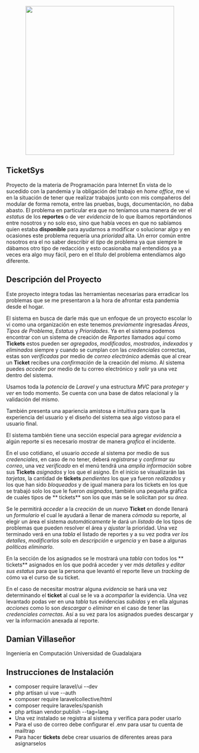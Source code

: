 <p align="center"><img src="https://s3-us-west-2.amazonaws.com/lasaga-blog/media/images/udg.original.jpg" width="400"></p>

## TicketSys

Proyecto de la materia de Programación para Internet
En vista de lo sucedido con la pandemia y la obligación del trabajo en _home office_,
me vi en la situación de tener que realizar trabajos junto con mis compañeros del
modular de forma remota, entre las pruebas, bugs, documentación, no daba abasto.
El problema en particular era que no teníamos una manera de ver el _estatus_ de los
**reportes** o de ver _evidencia_ de lo que íbamos reportándonos entre nosotros y
no solo eso, sino que había veces en que no sabíamos quien estaba **disponible** para
ayudarnos a modificar o solucionar algo y en ocasiones este problema requería una
_prioridad_ alta. Un error común entre nosotros era el no saber describir el _tipo_ de
problema ya que siempre le dábamos otro tipo de redacción y esto ocasionaba mal entendidos
ya a veces era algo muy fácil, pero en el _título_ del problema entendíamos algo diferente.

## Descripción del Proyecto

Este proyecto integra todas las herramientas necesarias para erradicar los problemas que se
me presentaron a la hora de afrontar esta pandemia desde el hogar.

El sistema en busca de darle más que un enfoque de un proyecto escolar lo vi como una organización
en este tenemos _previamente_ ingresadas _Áreas_, _Tipos de Problema_, _Estatus_ y _Prioridades_.
Ya en el sistema podemos encontrar con un sistema de creación de _Reportes_ llamados aquí como
**Tickets** estos pueden ser _agregados_, _modificados_, _mostrados_, _indexados_ y _eliminados_
siempre y cuando se cumplan con las _credenciales_ correctas, estas son _verificadas_ por medio
de _correo electrónico_ además que al crear un **Ticket** recibes una _confirmación_ de la creación del
mismo. Al sistema puedes _acceder_ por medio de tu correo electrónico y _salir_ ya una vez dentro del
sistema.

Usamos toda la _potencia_ de _Laravel_ y una estructura _MVC_ para _proteger_ y _ver_ en todo momento.
Se cuenta con una base de datos relacional y la validación del mismo.

También presenta una apariencia amistosa e intuitiva para que la experiencia del usuario y el diseño del sistema sea algo vistoso para el usuario final.

El sistema también tiene una sección especial para agregar _evidencia_ a algún reporte si es necesario
mostrar de manera _grafica_ el incidente.

En el uso cotidiano, el usuario _accede_ al sistema por medio de sus _credenciales_, en caso de no tener, deberá
_registrarse_ y _confirmar su correo_, una vez _verificado_ en el menú tendrá una _amplia información_ sobre sus **Tickets** _asignados_ y los que el asigno. En el inicio se visualizarán las _tarjetas_, la cantidad de **tickets** _pendientes_ los que ya fueron _realizados_ y los que han sido _bloqueados_ y de igual manera para los tickets en los que se trabajó solo los que le fueron _asignados_, también una pequeña gráfica de cuales tipos de ** tickets** son los que más se le solicitan por su _área_.

Se le permitirá _acceder_ a la _creación_ de un _nuevo_ **Ticket** en donde llenará un _formulario_ el cual le ayudará a llenar de manera _cómoda_ su reporte, al elegir un área el sistema _automáticamente_ le dará un _listado_ de los tipos de problemas que pueden resolver el área y _ajustar_ la prioridad. Una vez terminado verá en una _tabla_ el listado de reportes y a su vez podra _ver los detalles_, _modificarlos_ solo en _descripción_ e _urgencia_ y en base a algunas _políticas_ _eliminarlo_.

En la sección de los asignados se le mostrará una _tabla_ con todos los ** tickets** asignados en los que podrá
acceder y ver _más detalles_ y _editar sus estatus_ para que la persona que levantó el reporte lleve un _tracking_ de cómo va el curso de su ticket.

En el caso de necesitar mostrar alguna _evidencia_ se hará una vez determinando el **ticket** al cual se le
va a _acompañar_ la evidencia. Una vez levantado podas ver en una _tabla_ tus evidencias _subidas_ y en ella algunas _acciones_ como lo son _descargar_ o _eliminar_ en el caso de tener las _credenciales correctas_. Así a su vez para los asignados puedes descargar y ver la información anexada al reporte.

## Damian Villaseñor

Ingeniería en Computación
Universidad de Guadalajara

## Instrucciones de Instalación

-   composer require laravel/ui --dev
-   php artisan ui vue --auth
-   composer require laravelcollective/html
-   composer require laraveles/spanish
-   php artisan vendor:publish --tag=lang
-   Una vez instalado se registra al sistema y verifica para poder usarlo
-   Para el uso de correo debe configurar el .env para usar tu cuenta de mailtrap
-   Para hacer **tickets** debe crear usuarios de diferentes areas para asignarselos
